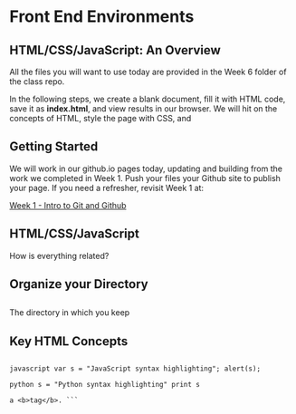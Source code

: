 # Front End Environments
## HTML/CSS/JavaScript: An Overview

All the files you will want to use today are provided in the Week 6
folder of the class repo.

In the following steps, we create a blank document, fill it with HTML
code, save it as **index.html**, and view results in our browser. We
will hit on the concepts of HTML, style the page with CSS, and

## Getting Started

We will work in our github.io pages today, updating and building from
the work we completed in Week 1. Push your files your Github site to
publish your page. If you need a refresher, revisit Week 1 at:

[Week 1 - Intro to Git and Github](https://github.com/civic-data-design-lab/16_11.S947/blob/master/week1/Part1_IntroGitAndGithub.ipynb)

## HTML/CSS/JavaScript

How is everything related?

## Organize your Directory
## 
The directory in which you keep 
## Key HTML Concepts
## 
## 
## 
## 
## 
```javascript var s = "JavaScript syntax highlighting"; alert(s); ```

```python s = "Python syntax highlighting" print s ```

``` No language indicated, so no syntax highlighting. But let's throw in
a <b>tag</b>. ```